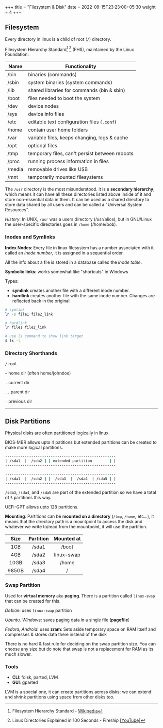 +++
title = "Filesystem & Disk"
date =  2022-09-15T23:23:00+05:30
weight = 4
+++

## Filesystem
Every directory in linux is a child of root (`/`) directory.

Filesystem Hierarchy Standard[^1] [^2] (FHS), maintained by the Linux Foundation: 

| Name  |  Functionality |
|---|---|
|  /bin |  binaries (commands) |
|  /sbin |  system binaries (system commands) |
|  /lib |  shared libraries for commands (bin & sbin) |
|  /boot |  files needed to boot the system |
|  /dev |  device nodes |
|  /sys | device info files |
|  /etc | editable text configuration files (`.conf`)  |
|  /home | contain user home folders  |
|  /var | variable files, keeps changing, logs & cache  |
|  /opt |  optional files |
|  /tmp | temporary files, can't persist between reboots  |
|  /proc | running process information in files  |
|  /media | removable drives like USB |
|  /mnt   | temporarily mounted filesystems |

The `/usr` directory is the most misunderstood. It is a **secondary hierarchy**, which means it can have all these directories listed above inside of it and store non-essential data in them. It can be used as a shared directory to store data shared by all users and can be called a "Universal System Resources".

_History_: In UNIX, `/usr` was a users directory (/usr/alice), but in GNU/Linux the user-specific directories goes in `/home` (/home/bob).

[^1]: Filesystem Hierarchy Standard - [Wikipedia](https://en.wikipedia.org/wiki/Filesystem_Hierarchy_Standard)
[^2]: Linux Directories Explained in 100 Seconds - Fireship [[YouTube]](https://youtu.be/42iQKuQodW4)


### Inodes and Symlinks
**Index Nodes**: Every file in linux filesystem has a number associated with it called an _inode number_, it is assigned in a sequential order.

All the info about a file is stored in a database called the _inode table_. 

**Symbolic links**: works somewhat like "shortcuts" in Windows

Types:

- **symlink** creates another file with a different inode number. 
- **hardlink** creates another file with the same inode number. Changes are reflected back in the original.

```sh
# symlink
ln -s file1 file2_link

# hardlink
ln file1 file2_link

# use ls command to show link target
$ ls -l
```

### Directory Shorthands

`/` root

`~` home dir (often home/johndoe)

`.` current dir

`..` parent dir

`-` previous dir 

---
## Disk Partitions
Physical disks are often partitioned logically in linux.

BIOS-MBR allows upto 4 patitions but extended partitions can be created to make more logical partitions.

```sh
---------------------------------------------------
| /sda1  |  /sda2 | | extended partition        | |
---------------------------------------------------

---------------------------------------------------
| /sda1  |  /sda2 | |  /sda3  |  /sda4  | /sda5 | |
---------------------------------------------------
``` 

`/sda3`, `/sda4`, and `/sda5` are part of the extended partition so we have a total of `5` partitions this way.

UEFI-GPT allows upto 128 partitions.


**Mounting**: Partitions can be **mounted on a directory** (`/tmp`, `/home`, etc...), it means that the directory path is a mountpoint to access the disk and whatever we write to/read from the mountpoint, it will use the partition.

| Size | Partition | Mounted at | 
|:---:|:---:|:---:|
|  1GB | /sda1  | /boot |
|  4GB | /sda2  | linux-swap |
|  10GB | /sda3  | /home |
|  985GB | /sda4  | / |


### Swap Partition
Used for **virtual memory** aka **paging**. There is a partition called `linux-swap` that can be created for this.

_Debian_: uses `linux-swap` partition

_Ubuntu, Windows_: saves paging data in a single file (**pagefile**)

_Fedora, Android_: uses **zram**: Sets aside temporary space on RAM itself and compresses & stores data there instead of the disk

There is no hard & fast rule for deciding on the swap partition size. You can choose any size but do note that swap is not a replacement for RAM as its much slower.


### Tools
- **CLI**: fdisk, parted, LVM
- **GUI**: gparted

LVM is a special one, it can create partitions across disks; we can extend and shrink partitions using space from other disks too.